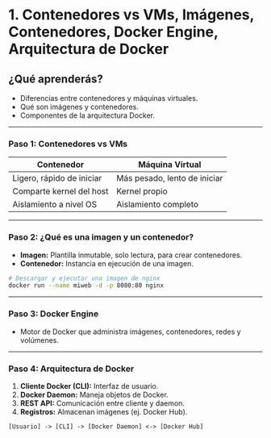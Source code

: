# 1. Contenedores vs VMs, Imágenes, Contenedores, Docker Engine, Arquitectura de Docker

## ¿Qué aprenderás?
- Diferencias entre contenedores y máquinas virtuales.
- Qué son imágenes y contenedores.
- Componentes de la arquitectura Docker.

---

### Paso 1: Contenedores vs VMs

| Contenedor                | Máquina Virtual               |
|---------------------------|------------------------------|
| Ligero, rápido de iniciar | Más pesado, lento de iniciar |
| Comparte kernel del host  | Kernel propio                |
| Aislamiento a nivel OS    | Aislamiento completo         |

---

### Paso 2: ¿Qué es una imagen y un contenedor?

- **Imagen:** Plantilla inmutable, solo lectura, para crear contenedores.
- **Contenedor:** Instancia en ejecución de una imagen.

```bash
# Descargar y ejecutar una imagen de nginx
docker run --name miweb -d -p 8080:80 nginx
```

---

### Paso 3: Docker Engine

- Motor de Docker que administra imágenes, contenedores, redes y volúmenes.

---

### Paso 4: Arquitectura de Docker

1. **Cliente Docker (CLI):** Interfaz de usuario.
2. **Docker Daemon:** Maneja objetos de Docker.
3. **REST API:** Comunicación entre cliente y daemon.
4. **Registros:** Almacenan imágenes (ej. Docker Hub).

```
[Usuario] -> [CLI] -> [Docker Daemon] <-> [Docker Hub]
```